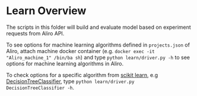 # Learn Overview

The scripts in this folder will build and evaluate model based on experiment requests from Aliro API.

To see options for machine learning algorithms defined in `projects.json` of Aliro, attach machine docker container (e.g. `docker exec -it "Aliro_machine_1" /bin/ba
sh`) and type `python learn/driver.py -h` to see options for machine learning algorithms in Aliro.

To check options for a specific algorithm from [scikit learn](https://scikit-learn.org/stable/), e.g [DecisionTreeClassifier](https://scikit-learn.org/stable/modules/generated/sklearn.tree.DecisionTreeClassifier.html), type `python learn/driver.py DecisionTreeClassifier -h`.
